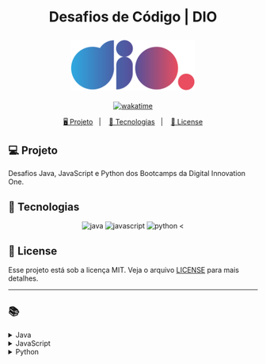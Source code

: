 <h1 align="center">
  Desafios de Código | DIO
</h1>

<h2 align="center">
  <img src="./assets/logo-full.svg" width="250px">
</h2>

<p align="center">
  <a href="https://wakatime.com/badge/user/68660678-6b86-4b78-98df-f5f41a37e1bc/project/56ed6ad5-c8c4-4518-b878-1773c1234c3b"><img src="https://wakatime.com/badge/user/68660678-6b86-4b78-98df-f5f41a37e1bc/project/56ed6ad5-c8c4-4518-b878-1773c1234c3b.svg" alt="wakatime"></a>
</p>

<p align="center">
  <a href="#-projeto">🖥️ Projeto</a>&nbsp;&nbsp;&nbsp;|&nbsp;&nbsp;&nbsp;
  <a href="#-tecnologias">🚀 Tecnologias</a>&nbsp;&nbsp;&nbsp;|&nbsp;&nbsp;&nbsp;
  <a href="#-license">📝 License</a>
</p>

## 💻 Projeto

Desafios Java, JavaScript e Python dos Bootcamps da Digital Innovation One.

## 🚀 Tecnologias

<p align="center">    
    <img src="https://img.shields.io/badge/java-%23ED8B00.svg?style=for-the-badge&logo=java&logoColor=white" alt="java" title ="java">
    <img src="https://img.shields.io/badge/javascript-%23323330.svg?style=for-the-badge&logo=javascript&logoColor=%23F7DF1E" alt="javascript" title ="javascript">   
    <img src="https://img.shields.io/badge/python-3670A0?style=for-the-badge&logo=python&logoColor=ffdd54" alt="python" title ="python">
    <
</p>

## 📝 License

Esse projeto está sob a licença MIT. Veja o arquivo [LICENSE](LICENSE) para mais detalhes.

---

## 📚

<!-- Java -->
<details>
<summary><span>Java</span></summary>

|                        Desafio                        |                      Código                      |    SQ     |
| :---------------------------------------------------: | :----------------------------------------------: | :-------: |
|                    A fila do banco                    |          [🔗](./java/FilaDoBanco.java)           |           |
|                       A Mudança                       |            [🔗](./java/Mudanca.java)             |           |
|                     Álbum da Copa                     |           [🔗](./java/AlbumCopa.java)            |           |
|                        Animal                         |             [🔗](./java/Animal.java)             |           |
|                     Ano Bissexto?                     |          [🔗](./java/AnoBissexto.java)           |           |
|                     Área Direita                      |          [🔗](./java/AreaDireita.java)           |           |
|                    Área do Círculo                    |          [🔗](./java/AreaCirculo.java)           |           |
|                     Arrays Pares                      |          [🔗](./java/ArraysPares.java)           |           |
|                         Blobs                         |             [🔗](./java/Blobs.java)              |           |
|                     Bob Conduite                      |          [🔗](./java/BobConduite.java)           |           |
|                   Busca Sequencial                    |        [🔗](./java/BuscaSequencial.java)         |           |
|             Calculando Seus Custos na AWS             |      [🔗](./java/CalculandoCustosAWS.java)       | 44.37 pts |
|                    Cálculo Simples                    |         [🔗](./java/CalculoSimples.java)         |           |
|            Camarote do Blue Cold Ice Cubes            |   [🔗](./java/CamaroteDoBlueColdIceCubes.java)   |           |
|                Checagem de palíndromo                 |     [🔗](./java/ChecagemDePalindromos.java)      |           |
|                Classificando Matrizes                 |     [🔗](./java/ClassificandoMatrizes.java)      |           |
|                  Compras na Livraria                  |        [🔗](./java/ComprasLivraria.java)         | 42.58 pts |
|                Contando números pares                 |      [🔗](./java/ContandoNumerosPares.java)      |           |
|                Conta Espaços e Vogais                 |          [🔗](./java/ContaValores.java)          |           |
|                   Coxinha de Bueno                    |         [🔗](./java/CoxinhaDeBueno.java)         |           |
|                      DC Monalds                       |           [🔗](./java/DCMonalds.java)            |           |
|                   De Quem é a Vez?                    |          [🔗](./java/DeQuemEAVez.java)           |           |
|                  Degustação de Vinho                  |        [🔗](./java/DegustacaoVinho.java)         |           |
|                Deu a louca no Gerente                 |          [🔗](./java/GerenteLouco.java)          |           |
|               Descubra o menor múltiplo               |          [🔗](./java/MenorNumero.java)           |           |
|                Diferença entre dígitos                |     [🔗](./java/DiferencaEntreDigitos.java)      |           |
|              Distância Entre Dois Pontos              |    [🔗](./java/DistanciaEntreDoisPontos.java)    |           |
|                        Dominó                         |             [🔗](./java/Domino.java)             |           |
|                  Download de Pacotes                  |       [🔗](./java/DownloadDePacotes.java)        |           |
|                        Dragão                         |             [🔗](./java/Dragao.java)             |           |
|                 Dragão Berrador World                 |      [🔗](./java/DragaoBerradorWorld.java)       |           |
|                      Duas Notas                       |           [🔗](./java/DuasNotas.java)            |           |
|                   Emboscada do RPG                    |          [🔗](./java/EmboscadaRPG.java)          |           |
|          Encotrando o percentual de desconto          |           [🔗](./java/Percentual.java)           |           |
|         Entrada e Saída Lendo e Pulando Nomes         | [🔗](./java/EntradaSaidaLendoEPulandoNomes.java) |           |
|                        Esfera                         |             [🔗](./java/Esfera.java)             |           |
|                     Experiências                      |          [🔗](./java/Experiencias.java)          |           |
|                Exibindo Números Pares                 |      [🔗](./java/ExibindoNumerosPares.java)      |           |
|                   Fábrica de Carros                   |        [🔗](./java/FabricaDeCarros.java)         |           |
|                 Fatorial Desajeitado                  |      [🔗](./java/FatorialDesajeitado.java)       |           |
|                       FizzBuzz                        |            [🔗](./java/FizzBuzz.java)            |           |
|                    Fibonacci Fácil                    |         [🔗](./java/FibonacciFacil.java)         |           |
|               Flecha, escudo ou espada                |      [🔗](./java/FlechaEscudoOuEspada.java)      |           |
|              Gerenciamento de Loja Geek               |     [🔗](./java/GerenciamentoLojaGeek.java)      | 43.90 pts |
|                        Idades                         |             [🔗](./java/Idades.java)             |           |
|                   Idade Planetária                    |        [🔗](./java/IdadePlanetaria.java)         | 40.97 pts |
|                       Intervalo                       |           [🔗](./java/Intervalo.java)            |           |
|                  Imóveis Disponíveis                  |       [🔗](./java/ImoveisDisponiveis.java)       |           |
|             Imprimindo Positivos e Média              |       [🔗](./java/ImprimindoValores.java)        |           |
|                  Industria da Multa                   |        [🔗](./java/IndustriaDaMulta.java)        |           |
|                 Leitura da Gertrudes                  |       [🔗](./java/LeituradaGertrudes.java)       |           |
|                    Loja de Tintas                     |          [🔗](./java/LojaDeTintas.java)          |           |
|                   Lojinha de Doces                    |         [🔗](./java/LojinhaDeDoces.java)         |           |
|                        Média 1                        |             [🔗](./java/Media1.java)             |           |
|                    Média de idade                     |           [🔗](./java/MediaIdade.java)           |           |
|                  Mesada do Sobrinho                   |        [🔗](./java/MesadaDoSobrinho.java)        |           |
|                        Mjölnir                        |            [🔗](./java/Mjolnir.java)             |           |
|        Monitoramento e Análise de Logs na AWS         |      [🔗](./java/MonitoramentoLogsAWS.java)      | 43.80 pts |
|                 Mudança para Irlanda                  |         [🔗](./java/MudancaIrlanda.java)         | 43.64 pts |
|                 Multiplicação Simples                 |      [🔗](./java/MultiplicacaoSimples.java)      |           |
|                    Múltiplos de 13                    |         [🔗](./java/MultiplosDe13.java)          |           |
|              Nome na Vertical da Escada               |      [🔗](./java/NomeVerticalNaEscada.java)      |           |
|                  Notação Científica                   |       [🔗](./java/NotacaoCientifica.java)        |           |
|                    Notas e Moedas                     |          [🔗](./java/NotasMoedas.java)           |           |
|                     Número feliz                      |          [🔗](./java/NumeroFeliz.java)           |           |
|                        O Filme                        |             [🔗](./java/Filme.java)              |           |
|                  O Tabuleiro Secreto                  |        [🔗](./java/TabuleiroSecreto.java)        |           |
|                Os números são iguais?                 |       [🔗](./java/OsNumerosSaoIguais.java)       |           |
|              Pedra, Papel, Ataque Aéreo               |     [🔗](./java/PedraPapelAtaqueAereo.java)      |           |
|                Percentual de Eleitores                |     [🔗](./java/PercentualDeEleitores.java)      |           |
|                         Pneu                          |              [🔗](./java/Pneu.java)              |           |
|                  Pontos na Carteira                   |        [🔗](./java/PontosNaCarteira.java)        |           |
|               Preenchimento de Vetor II               |      [🔗](./java/PreenchimentoDeVetor.java)      |           |
|            Proibido a entrada de menores!             |    [🔗](./java/ProibidoEntradaDeMenores.java)    |           |
|                       Quadrante                       |           [🔗](./java/Quadrante.java)            |           |
|                  Qual é o seu turno?                  |          [🔗](./java/QualSeuTurno.java)          |           |
|                 Quantidade necessária                 |      [🔗](./java/QuantidadeNecessaria.java)      |           |
|                  Quitanda do Seu Zé                   |        [🔗](./java/QuitandaDoSeuZe.java)         |           |
|              Reduzindo um número a zero               |      [🔗](./java/ReduzindoNumeroAZero.java)      |           |
| Regras para Dimensionamento de Infraestrutura com EKS |           [🔗](./java/RegrasEKS.java)            | 42.72 pts |
|                  Reservatório de Mel                  |       [🔗](./java/ReservatorioDeMel.java)        |           |
|                         Robô                          |              [🔗](./java/Robo.java)              |           |
|                   Salvando Músicas                    |        [🔗](./java/SalvandoMusicas.java)         |           |
|              Seleção de Índice do Vetor               |      [🔗](./java/SelecaoIndiceDoVetor.java)      |           |
|              Seus Primeiros Ifs com Java              |       [🔗](./trainnee-carrefour/Main.java)       |           |
|                Soma de H com N Termos                 |         [🔗](./java/SomaDeValores.java)          |           |
|                     Soma Simples                      |          [🔗](./java/SomaSimples.java)           |           |
|                   Somando múltiplos                   |        [🔗](./java/SomandoMultiplos.java)        |           |
|                  Taxa de Crescimento                  |       [🔗](./java/TaxaDeCrescimento.java)        |           |
|               Taxa de Imposto de Renda                |             [🔗](./java/TaxaIR.java)             |           |
|                   Tempo de Download                   |        [🔗](./java/TempoDeDownload.java)         |           |
|                  Tráfego de Trânsito                  |        [🔗](./java/TrafegoTransito.java)         | 41.51 pts |
|                       Triângulo                       |           [🔗](./java/Triangulo.java)            |           |
|                 Uma chamada recursiva                 |        [🔗](./java/ChamadaRecursiva.java)        |           |
|                Validação de Parênteses                |     [🔗](./java/ValidacaoDeParenteses.java)      |           |
|          Validando a Força de Senhas no IAM           |      [🔗](./java/ValidandoForcaSenha.java)       | 48.20 pts |
|             Velocidade de Download na AWS             |       [🔗](./java/VelocidadeDownload.java)       | 44.80 pts |
|                    Visita na Feira                    |          [🔗](./java/VisitaFeira.java)           |           |

</details>

<!-- JavaScript -->
<details>
<summary><span>JavaScript</span></summary>

|                      Desafio                      |                     Código                     | SQ  |
| :-----------------------------------------------: | :--------------------------------------------: | :-: |
|                 A Idade de Magali                 |           [🔗](./js/IdadeMagali.js)            |     |
|                A Jornada do Herói                 |          [🔗](./js/JornadaDoHeroi.js)          |     |
|  Academia de Magia: Aprenda a usar seus poderes   |          [🔗](./js/AcademiaMagia.js)           |     |
|              Acompanhado os Pedidos               |        [🔗](./js/AcompanhadoPedidos.js)        |     |
|                      Animal                       |              [🔗](./js/Animal.js)              |     |
|                 Andando No Tempo                  |          [🔗](./js/AndandoNoTempo.js)          |     |
|                  As Duas Torres                   |           [🔗](./js/AsDuasTorres.js)           |     |
|                  Área do Círculo                  |           [🔗](./js/AreaCirculo.js)            |     |
|                   Arrays Pares                    |           [🔗](./js/ArraysPares.js)            |     |
|              Avaliando Restaurantes               |      [🔗](./js/AvaliandoRestaurantes.js)       |     |
|                Aumento de Salário                 |         [🔗](./js/AumentoDeSalario.js)         |     |
|                      Batmain                      |             [🔗](./js/Batmain.js)              |     |
|                 Busca Sequencial                  |         [🔗](./js/BuscaSequencial.js)          |     |
|        Calcular o Preço Final de um Pedido        |        [🔗](./js/CalcularPrecoFinal.js)        |     |
|                 Cálculo Salarial                  |         [🔗](./js/CalculoSalarial.js)          |     |
|                  Cálculo Simples                  |          [🔗](./js/CalculoSimples.js)          |     |
| Calculando o Perímetro de um Triângulo Equilátero |       [🔗](./js/TrianguloEquilatero.js)        |     |
|           Capturando Pokémons Iniciais            |        [🔗](./js/CapturandoPokemons.js)        |     |
|              Checagem de Palíndromos              |       [🔗](./js/ChecagemPalindromos.js)        |     |
|           Coleta de Tesouros no Dungeon           |      [🔗](./js/ColetaTesourosDungeon.js)       |     |
|               Combatendo Monstros!                |        [🔗](./js/CombatendoMonstros.js)        |     |
|           Combinando Nomes de Pokémons            |        [🔗](./js/CombinandoPokemons.js)        |     |
|                Comparando Pedidos                 |        [🔗](./js/ComparandoPedidos.js)         |     |
|              Conta Espaços e Vogais               |        [🔗](./js/ContaEspacoVogais.js)         |     |
|          Contagem de Partidas no Torneio          |     [🔗](./js/ContagemPartidasTorneio.js)      |     |
|              Coordenadas de um Ponto              |       [🔗](./js/CoordenadasDeUmPonto.js)       |     |
|                 Coxinha de Bueno                  |          [🔗](./js/CoxinhaDoBueno.js)          |     |
|                 Data por Extenso                  |          [🔗](./js/DataPorExtenso.js)          |     |
|              Deu a louca no gerente               |          [🔗](./js/LoucaNoGerente.js)          |     |
|                        DDD                        |               [🔗](./js/DDD.js)                |     |
|                   DIO Delivery                    |           [🔗](./js/DIODelivery.js)            |     |
|                      Dígitos                      |             [🔗](./js/Digitos.js)              |     |
|            Distância Entre Dois Pontos            |     [🔗](./js/DistanciaEntreDoisPontos.js)     |     |
|                    Divisores I                    |            [🔗](./js/DivisoresI.js)            |     |
|                      Dominó                       |              [🔗](./js/Domino.js)              |     |
|                      Dragão                       |              [🔗](./js/Dragao.js)              |     |
|               Dragão Berrador World               |       [🔗](./js/DragaoBerradorWorld.js)        |     |
|                 Duplicando zeros                  |         [🔗](./js/DuplicandoZeros.js)          |     |
|         Encontrando o Pedido Mais Próximo         |   [🔗](./js/EncontrandoPedidoMaisPróximo.js)   |     |
|       Encontrando o Percentual de Desconto        |        [🔗](./js/PercentualDesconto.js)        |     |
|       Entrada e Saída Lendo e Pulando Nomes       |           [🔗](./js/PulandoNomes.js)           |     |
|               Fatorial Desajeitado                |       [🔗](./js/FatorialDesajeitado.js)        |     |
|                 Fatorial Simples                  |         [🔗](./js/FatorialSimples.js)          |     |
|                 Fibonacci Rápido                  |         [🔗](./js/FibonacciRapido.js)          |     |
|                     FizzBuzz                      |             [🔗](./js/FizzBuzz.js)             |     |
|                   Frota de Táxi                   |           [🔗](./js/FrotaDeTaxi.js)            |     |
|                   Fuso Horário                    |           [🔗](./js/FusoHorario.js)            |     |
|         Funções na Prática em JavaScript          |       [🔗](./trainnee-carrefour/Main.js)       |     |
|                     Galopeira                     |            [🔗](./js/Galopeira.js)             |     |
|               Ganhou ou Perdeu Tudo               |           [🔗](./js/GanhouPerdeu.js)           |     |
|           Ganhe uma Sobremesa Especial!           |      [🔗](./js/GanheSobremesaEspecial.js)      |     |
|      Geração de Biomas em um Mundo de Blocos      |         [🔗](./js/GeracaoDeBiomas.js)          |     |
|          Gerenciamento de Itens Mágicos           |       [🔗](./js/GerenciamentoDeItens.js)       |     |
|     Gerenciamento de Pedidos de Comida Online     | [🔗](./js/GerenciamentoPedidosComidaOnline.js) |     |
|                   Idade em Dias                   |           [🔗](./js/IdadeEmDias.js)            |     |
|                      Idades                       |              [🔗](./js/Idades.js)              |     |
|           Identificando Pedidos Veganos           |   [🔗](./js/IdentificandoPedidosVeganos.js)    |     |
|                Ímpar, Par ou Roubo                |          [🔗](./js/ImparParRoubo.js)           |     |
|                Inteiro ou Decimal?                |         [🔗](./js/InteiroOuDecimal.js)         |     |
|                 Jornada do Herói                  |           [🔗](./js/JornadaHeroi.js)           |     |
|        Maior Valor Par e Menor Valor Ímpar        |   [🔗](./js/MaiorValorParMenorValorImpar.js)   |     |
|                Matriz Par e Impar                 |         [🔗](./js/MatrizParOuImpar.js)         |     |
|                      Média 1                      |              [🔗](./js/Media1.js)              |     |
|               Média Final do Aluno                |            [🔗](./js/MediaFinal.js)            |     |
|                        Mês                        |               [🔗](./js/Mes.js)                |     |
|                  Numeral romano                   |          [🔗](./js/NumeralRomano.js)           |     |
|                 Número em vetores                 |         [🔗](./js/NumerosEmVetores.js)         |     |
|               Os Números São Iguais               |          [🔗](./js/NumerosIguais.js)           |     |
|                    Papaleguas                     |            [🔗](./js/Papaleguas.js)            |     |
|                     Patinhos                      |             [🔗](./js/Patinhos.js)             |     |
|            Pedra, Papel, Ataque Aéreo             |      [🔗](./js/PedraPapelAtaqueAereo.js)       |     |
|                  Pink e Cérebro                   |           [🔗](./js/PinkCerebro.js)            |     |
|               Pontos de Experiência               |             [🔗](./js/PontosXP.js)             |     |
|    Porcentagem de diferença entre dois números    |       [🔗](./js/PorcentagemDiferenca.js)       |     |
|             Preenchimento de Vetor I              |        [🔗](./js/PreencimentoVetorI.js)        |     |
|                Quadrado e ao Cubo                 |           [🔗](./js/QuadradoCubo.js)           |     |
|                Quadrados Perfeitos                |        [🔗](./js/QuadradosPerfeitos.js)        |     |
|              Qual o Maior Rendimento              |       [🔗](./js/QualMaiorRendimento.js)        |     |
|            Removendo letras duplicadas            |    [🔗](./js/RemovendoLetrasDuplicadas.js)     |     |
|                Rendimento por Mês                 |         [🔗](./js/RendimentoPorMes.js)         |     |
|              Réveillon de Copacabana              |       [🔗](./js/ReveillonCopacabana.js)        |     |
|                      Saída 1                      |              [🔗](./js/Saida1.js)              |     |
|                    Sequência S                    |            [🔗](./js/SequenciaS.js)            |     |
|             Soma de números naturais              |       [🔗](./js/SomaNumerosNaturais.js)        |     |
|            Soma de Pares Consecutivos             |      [🔗](./js/SomaParesConsecutivos.js)       |     |
|                 Somando Múltiplos                 |         [🔗](./js/SomandoMultiplos.js)         |     |
|    Subtraindo o Produto e a Soma de um Número     |   [🔗](./js/SubtraindoProdutoSomaNumero.js)    |     |
|                 Tartarugas Ninja                  |         [🔗](./js/TartarugasNinja.js)          |     |
|                   Tempo de Jogo                   |           [🔗](./js/TempoDeJogo.js)            |     |
|             Tempo Estimado de Entrega             |       [🔗](./js/TempoEstimadoEntrega.js)       |     |
|           Teorema da Divisão Euclidiana           |        [🔗](./js/TeoremaEuclidiana.js)         |     |
|                Tomadas de Decisão!                |        [🔗](./js/TomadaDecisao.js)         |     |
|                Triângulo de Moedas                |        [🔗](./js/TrianguloDeMoedas.js)         |     |
|                      Tri-Du                       |              [🔗](./js/Tri-Du.js)              |     |
|                     Tuitando                      |             [🔗](./js/Tuitando.js)             |     |
|               Uma Chamada Recursiva               |       [🔗](./js/UmaChamadaRecursiva.js)        |     |
|                Validação de Notas                 |          [🔗](./js/ValidacaoNotas.js)          |     |
|              Validação de Parênteses              |       [🔗](./js/ValidacaoParenteses.js)        |     |
|                  Visita na Feira                  |          [🔗](./js/VisitaNaFeira.js)           |     |

</details>

<!-- Python -->
<details>
<summary><span>Python</span></summary>

|                  Desafio                  |                         Código                         | SQ  |
| :---------------------------------------: | :----------------------------------------------------: | :-: |
|                 Alfabeto                  |               [🔗](./python/Alfabeto.py)               |     |
|                  Animal                   |                [🔗](./python/Animal.py)                |     |
|             Aumento Salarial              |           [🔗](./python/AumentoSalarial.py)            |     |
|              As Duas Torres               |             [🔗](./python/AsDuasTorres.py)             |     |
|            Aproveite a Oferta             |           [🔗](./python/AproveiteOferta.py)            |     |
|             Cachorros-Quentes             |           [🔗](./python/CachorrosQuentes.py)           |     |
|    Calcular o Preço Final de um Pedido    |       [🔗](./python/CalcularPrecoFinalPedido.py)       |     |
|             Cálculo de Viagem             |            [🔗](./python/CalculoViagem.py)             |     |
|          Crescente e Decrescente          |         [🔗](./python/CrescenteDecrescente.py)         |     |
|                  Dragão                   |                [🔗](./python/Dragao.py)                |     |
|              Encaixa ou Não?              |             [🔗](./python/EncaixaOuNao.py)             |     |
|       Ganhe uma Sobremesa Especial        |      [🔗](./python/GanheUmaSobremesaEspecial.py)       |     |
| Gerenciamento de Pedidos de Comida Online | [🔗](./python/GerenciamentodePedidosdeComidaOnline.py) |     |
|       Identificando Pedidos Veganos       |     [🔗](./python/IdentificandoPedidosVeganos.py)      |     |
|                    Mês                    |                 [🔗](./python/Mes.py)                  |     |
|        Meu Primeiro Código Python         |           [🔗](./trainnee-carrefour/Main.py)           |     |
|               Número Primo                |             [🔗](./python/NumeroPrimo.py)              |     |
|            Papagaio Poliglota             |          [🔗](./python/PapagaioPoliglota.py)           |     |
|         Preenchimento de Vetor I          |         [🔗](./python/PreenchimentoVetorI.py)          |     |
|      Quantidade de Números Positivos      |      [🔗](./python/QuantidadeNumerosPositivos.py)      |     |
|             Resto da Divisão              |             [🔗](./python/RestoDivisao.py)             |     |
|                 Tuitando                  |               [🔗](./python/Tuitando.py)               |     |
|         Tempo Estimado de Entrega         |        [🔗](./python/TempoEstimadoDeEntrega.py)        |     |

</details>


